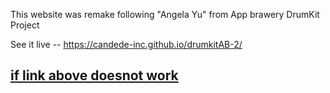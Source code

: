 This website was remake following "Angela Yu" from App brawery DrumKit Project


See it live -- https://candede-inc.github.io/drumkitAB-2/
## [if link above doesnot work](https://candede7.netlify.app/)
